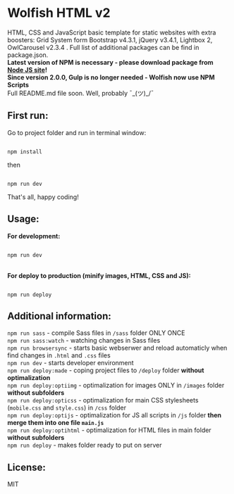Wolfish HTML v2
======


HTML, CSS and JavaScript basic template for static websites with extra boosters: Grid System form Bootstrap v4.3.1, jQuery v3.4.1, Lightbox 2, OwlCarousel v2.3.4 . Full list of additional packages can be find in package.json.
\
**Latest version of NPM is necessary - please download package from [Node JS site](http://nodejs.org)!**
\
**Since version 2.0.0, Gulp is no longer needed - Wolfish now use NPM Scripts**
\
Full README.md file soon. Well, probably ¯\_(ツ)_/¯

  

First run:
---

  

Go to project folder and run in terminal window:

```

npm install

```

  

then

  

```

npm run dev

```

  

That's all, happy coding!

  
  

Usage:
---

  

__For development:__

```

npm run dev

```

 \
__For deploy to production (minify images, HTML, CSS and JS):__

```

npm run deploy

```

  
Additional information:
---
```npm run sass``` - compile Sass files in ```/sass``` folder ONLY ONCE
\
```npm run sass:watch``` - watching changes in Sass files
\
```npm run browsersync``` - starts basic webserwer and reload automaticly when find changes in ```.html``` and ```.css``` files
\
```npm run dev``` - starts developer environment
\
```npm run deploy:made``` - coping project files to ```/deploy``` folder **without optimalization** 
\
```npm run deploy:optiimg``` - optimalization for images ONLY in ```/images``` folder **without subfolders**
\
```npm run deploy:opticss``` - optimalization for main CSS stylesheets (```mobile.css``` and ```style.css```) in ```/css``` folder
\
```npm run deploy:optijs``` - optimalization for JS all scripts in ```/js``` folder **then merge them into one file ```main.js```**
\
```npm run deploy:optihtml``` - optimalization for HTML files in main folder **without subfolders**
\
```npm run deploy``` - makes folder ready to put on server


License:
---

MIT